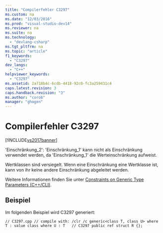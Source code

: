```yaml
---
title: "Compilerfehler C3297"
ms.custom: na
ms.date: "12/03/2016"
ms.prod: "visual-studio-dev14"
ms.reviewer: na
ms.suite: na
ms.technology: 
  - "devlang-csharp"
ms.tgt_pltfrm: na
ms.topic: "article"
f1_keywords: 
  - "C3297"
dev_langs: 
  - "C++"
helpviewer_keywords: 
  - "C3297"
ms.assetid: 2a718b4c-6cdb-4418-92c0-fc3a259431c4
caps.latest.revision: 3
caps.handback.revision: "3"
ms.author: "corob"
manager: "ghogen"
---
```

# Compilerfehler C3297
[!INCLUDE[vs2017banner](../../assembler/inline/includes/vs2017banner.md)]

'Einschränkung\_2': 'Einschränkung\_1' kann nicht als Einschränkung verwendet werden, da 'Einschränkung\_1' die Werteinschränkung aufweist.  
  
 Wertklassen sind versiegelt. Wenn eine Einschränkung eine Wertklasse ist, kann von ihr keine andere Einschränkung abgeleitet werden.  
  
 Weitere Informationen finden Sie unter [Constraints on Generic Type Parameters \(C\+\+\/CLI\)](../../windows/constraints-on-generic-type-parameters-cpp-cli.md).  
  
## Beispiel  
 Im folgenden Beispiel wird C3297 generiert:  
  
```  
// C3297.cpp // compile with: /clr /c generic<class T, class U> where T : value class where U : T   // C3297 public ref struct R {};  
```